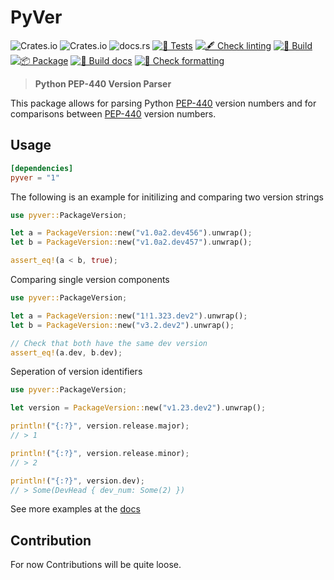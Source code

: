 # PyVer

<!-- markdownlint-disable MD013 -->
![Crates.io](https://img.shields.io/crates/l/pyver) ![Crates.io](https://img.shields.io/crates/v/pyver) ![docs.rs](https://img.shields.io/docsrs/pyver) [![🧪 Tests](https://github.com/Allstreamer/pyver/actions/workflows/tests.yml/badge.svg)](https://github.com/Allstreamer/pyver/actions/workflows/tests.yml) [![🖋  Check linting](https://github.com/Allstreamer/pyver/actions/workflows/lint.yml/badge.svg)](https://github.com/Allstreamer/pyver/actions/workflows/lint.yml) [![🔨 Build](https://github.com/Allstreamer/pyver/actions/workflows/build.yml/badge.svg)](https://github.com/Allstreamer/pyver/actions/workflows/build.yml) [![📦 Package](https://github.com/Allstreamer/pyver/actions/workflows/package.yml/badge.svg)](https://github.com/Allstreamer/pyver/actions/workflows/package.yml) [![📄 Build docs](https://github.com/Allstreamer/pyver/actions/workflows/docs.yml/badge.svg)](https://github.com/Allstreamer/pyver/actions/workflows/docs.yml) [![👔 Check formatting](https://github.com/Allstreamer/pyver/actions/workflows/format.yml/badge.svg)](https://github.com/Allstreamer/pyver/actions/workflows/format.yml)
<!-- markdownlint-enable MD013 -->

> **Python PEP-440 Version Parser**

This package allows for parsing Python [PEP-440](https://peps.python.org/pep-0440/)
version numbers and for comparisons between
[PEP-440](https://peps.python.org/pep-0440/) version numbers.

## Usage

```toml
[dependencies]
pyver = "1"
```

The following is an example for initilizing and comparing two version strings

```rust
use pyver::PackageVersion;

let a = PackageVersion::new("v1.0a2.dev456").unwrap();
let b = PackageVersion::new("v1.0a2.dev457").unwrap();

assert_eq!(a < b, true);
```

Comparing single version components

```rust
use pyver::PackageVersion;

let a = PackageVersion::new("1!1.323.dev2").unwrap();
let b = PackageVersion::new("v3.2.dev2").unwrap();

// Check that both have the same dev version
assert_eq!(a.dev, b.dev);
```

Seperation of version identifiers

```rust
use pyver::PackageVersion;

let version = PackageVersion::new("v1.23.dev2").unwrap();

println!("{:?}", version.release.major);
// > 1

println!("{:?}", version.release.minor);
// > 2

println!("{:?}", version.dev);
// > Some(DevHead { dev_num: Some(2) })
```

See more examples at the [docs](https://docs.rs/pyver/latest/pyver/)

## Contribution

For now Contributions will be quite loose.
